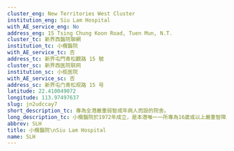 ```yaml
---
cluster_eng: New Territories West Cluster
institution_eng: Siu Lam Hospital
with_AE_service_eng: No
address_eng: 15 Tsing Chung Koon Road, Tuen Mun, N.T.
cluster_tc: 新界西醫院聯網
institution_tc: 小欖醫院
with_AE_service_tc: 否
address_tc: 新界屯門青松觀路 15 號
cluster_sc: 新界西医院联网
institution_sc: 小榄医院
with_AE_service_sc: 否
address_sc: 新界屯门青松观路 15 号
latitude: 22.410049072
longitude: 113.97497637
slug: jn2udccay7
short_description_tc: 專為全港嚴重弱智成年病人而設的院舍。
long_description_tc: 小欖醫院於1972年成立，是本港唯一一所專為16歲或以上嚴重智障人士提供全面綜合康復及療養服務的醫院。除了一般醫療和精神科治療外，亦提供護理服務、職業治療、物理治療、義肢及矯形服務、醫務社工服務及智能教育訓練。此外，醫院的外展隊透過家居探訪，協助正輪候弱智療養服務的人士持續在社區生活。 \n\n為進一步幫助病人的治療和康復，醫院營造一個寬敞舒適的環境，並設有整合的醫療設備，如特別坐椅、輔助儀器、病人吊運系統、多官能感官室、電腦輔助復康訓練室和復康花園等，優化病人護理。 
abbrev: SLH
title: 小欖醫院\nSiu Lam Hospital
name: SLH
---
```


